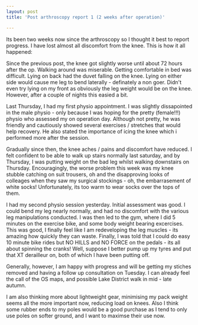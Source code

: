 ```yaml
---
layout: post
title: 'Post arthroscopy report 1 (2 weeks after operation)'

---
```


Its been two weeks now since the arthroscopy so I thought it best to report progress. I have lost almost all discomfort from the knee. This is how it all happened:

Since the previous post, the knee got slightly worse until about 72 hours after the op. Walking around was miserable. Getting comfortable in bed was difficult. Lying on back had the duvet falling on the knee. Lying on either side would cause me leg to bend laterally - definately a non goer. Didn't even try lying on my front as obviously the leg weight would be on the knee. However, after a couple of nights this easied a bit.

Last Thursday, I had my first physio appointment. I was slightly dissapointed in the male physio - only because I was hoping for the pretty (female!!!) physio who assessed my on operation day. Although not pretty, he was friendly and cautiously showed several exercises / stretches that would help recovery. He also stated the importance of icing the knee which i performed more after the session.

Gradually since then, the knee aches / pains and discomfort have reduced. I felt confident to be able to walk up stairs normally last saturday, and by Thursday, I was putting weight on the bad leg whilst walking downstairs on Thursday. Encouragingly, the worse problem this week was my knee stubble catching on suit trousers, oh and the disapproving looks of colleages when they saw my surgical stockings - oh, the embarrasement of white socks! Unfortunately, its too warm to wear socks over the tops of them.

I had my second physio session yesterday. Initial assessment was good. I could bend my leg nearly normally, and had no discomfort with the various leg manipulations conducted. I was then led to the gym, where I did 5 minutes on the exercise bike, and some body weight bearing excercises. This was good, I finally feel like I am redeveloping the leg muscles - its amazing how quickly they can waste. Finally, I was told that I could do easy 10 minute bike rides but NO HILLS and NO FORCE on the pedals - its all about spinning the cranks! Well, suppose I better pump up my tyres and put that XT derailleur on, both of which I have been putting off.

Generally, however, I am happy with progress and will be getting my stiches removed and having a follow up consultation on Tuesday. I can already feel the call of the OS maps, and possible Lake District walk in mid -  late autumn.

I am also thinking more about lightweight gear, minimising my pack weight seems all the more important now, reducing load on knees. Also I think some rubber ends to my poles would be a good purchase as I tend to only use poles on softer ground, and I want to maximse their use now.
